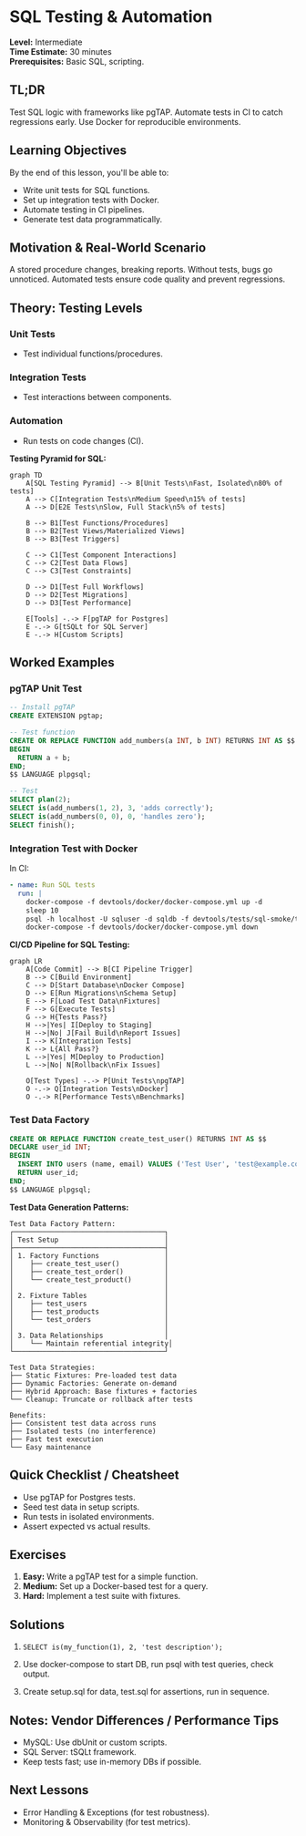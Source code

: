 # SQL Testing & Automation

**Level:** Intermediate  
**Time Estimate:** 30 minutes  
**Prerequisites:** Basic SQL, scripting.

## TL;DR
Test SQL logic with frameworks like pgTAP. Automate tests in CI to catch regressions early. Use Docker for reproducible environments.

## Learning Objectives
By the end of this lesson, you'll be able to:
- Write unit tests for SQL functions.
- Set up integration tests with Docker.
- Automate testing in CI pipelines.
- Generate test data programmatically.

## Motivation & Real-World Scenario
A stored procedure changes, breaking reports. Without tests, bugs go unnoticed. Automated tests ensure code quality and prevent regressions.

## Theory: Testing Levels

### Unit Tests
- Test individual functions/procedures.

### Integration Tests
- Test interactions between components.

### Automation
- Run tests on code changes (CI).

**Testing Pyramid for SQL:**
```mermaid
graph TD
    A[SQL Testing Pyramid] --> B[Unit Tests\nFast, Isolated\n80% of tests]
    A --> C[Integration Tests\nMedium Speed\n15% of tests]
    A --> D[E2E Tests\nSlow, Full Stack\n5% of tests]
    
    B --> B1[Test Functions/Procedures]
    B --> B2[Test Views/Materialized Views]
    B --> B3[Test Triggers]
    
    C --> C1[Test Component Interactions]
    C --> C2[Test Data Flows]
    C --> C3[Test Constraints]
    
    D --> D1[Test Full Workflows]
    D --> D2[Test Migrations]
    D --> D3[Test Performance]
    
    E[Tools] -.-> F[pgTAP for Postgres]
    E -.-> G[tSQLt for SQL Server]
    E -.-> H[Custom Scripts]
```

## Worked Examples

### pgTAP Unit Test
```sql
-- Install pgTAP
CREATE EXTENSION pgtap;

-- Test function
CREATE OR REPLACE FUNCTION add_numbers(a INT, b INT) RETURNS INT AS $$
BEGIN
  RETURN a + b;
END;
$$ LANGUAGE plpgsql;

-- Test
SELECT plan(2);
SELECT is(add_numbers(1, 2), 3, 'adds correctly');
SELECT is(add_numbers(0, 0), 0, 'handles zero');
SELECT finish();
```

### Integration Test with Docker
In CI:
```yaml
- name: Run SQL tests
  run: |
    docker-compose -f devtools/docker/docker-compose.yml up -d
    sleep 10
    psql -h localhost -U sqluser -d sqldb -f devtools/tests/sql-smoke/test_sample.sql
    docker-compose -f devtools/docker/docker-compose.yml down
```

**CI/CD Pipeline for SQL Testing:**
```mermaid
graph LR
    A[Code Commit] --> B[CI Pipeline Trigger]
    B --> C[Build Environment]
    C --> D[Start Database\nDocker Compose]
    D --> E[Run Migrations\nSchema Setup]
    E --> F[Load Test Data\nFixtures]
    F --> G[Execute Tests]
    G --> H{Tests Pass?}
    H -->|Yes| I[Deploy to Staging]
    H -->|No| J[Fail Build\nReport Issues]
    I --> K[Integration Tests]
    K --> L{All Pass?}
    L -->|Yes| M[Deploy to Production]
    L -->|No| N[Rollback\nFix Issues]
    
    O[Test Types] -.-> P[Unit Tests\npgTAP]
    O -.-> Q[Integration Tests\nDocker]
    O -.-> R[Performance Tests\nBenchmarks]
```

### Test Data Factory
```sql
CREATE OR REPLACE FUNCTION create_test_user() RETURNS INT AS $$
DECLARE user_id INT;
BEGIN
  INSERT INTO users (name, email) VALUES ('Test User', 'test@example.com') RETURNING id INTO user_id;
  RETURN user_id;
END;
$$ LANGUAGE plpgsql;
```

**Test Data Generation Patterns:**
```
Test Data Factory Pattern:
┌─────────────────────────────────────┐
│ Test Setup                          │
├─────────────────────────────────────┤
│ 1. Factory Functions                │
│    ├── create_test_user()           │
│    ├── create_test_order()          │
│    └── create_test_product()        │
│                                     │
│ 2. Fixture Tables                   │
│    ├── test_users                   │
│    ├── test_products                │
│    └── test_orders                  │
│                                     │
│ 3. Data Relationships               │
│    └── Maintain referential integrity│
└─────────────────────────────────────┘

Test Data Strategies:
├── Static Fixtures: Pre-loaded test data
├── Dynamic Factories: Generate on-demand
├── Hybrid Approach: Base fixtures + factories
└── Cleanup: Truncate or rollback after tests

Benefits:
├── Consistent test data across runs
├── Isolated tests (no interference)
├── Fast test execution
└── Easy maintenance
```

## Quick Checklist / Cheatsheet
- Use pgTAP for Postgres tests.
- Seed test data in setup scripts.
- Run tests in isolated environments.
- Assert expected vs actual results.

## Exercises

1. **Easy:** Write a pgTAP test for a simple function.
2. **Medium:** Set up a Docker-based test for a query.
3. **Hard:** Implement a test suite with fixtures.

## Solutions

1. `SELECT is(my_function(1), 2, 'test description');`

2. Use docker-compose to start DB, run psql with test queries, check output.

3. Create setup.sql for data, test.sql for assertions, run in sequence.

## Notes: Vendor Differences / Performance Tips
- MySQL: Use dbUnit or custom scripts.
- SQL Server: tSQLt framework.
- Keep tests fast; use in-memory DBs if possible.

## Next Lessons
- Error Handling & Exceptions (for test robustness).
- Monitoring & Observability (for test metrics).

